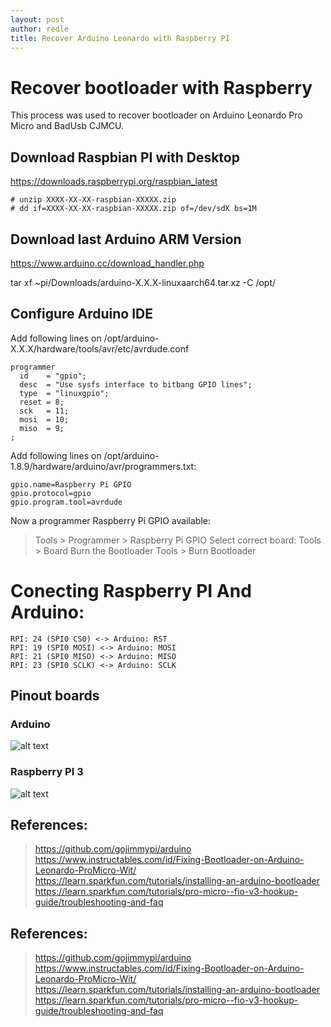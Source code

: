 ```yaml
---
layout: post
author: redle
title: Recover Arduino Leonardo with Raspberry PI
---
```


# Recover bootloader with Raspberry

This process was used to recover bootloader on Arduino Leonardo Pro Micro and BadUsb CJMCU.



## Download Raspbian PI with Desktop
https://downloads.raspberrypi.org/raspbian_latest

```
# unzip XXXX-XX-XX-raspbian-XXXXX.zip
# dd if=XXXX-XX-XX-raspbian-XXXXX.zip of=/dev/sdX bs=1M
```

## Download last Arduino ARM Version
https://www.arduino.cc/download_handler.php

tar xf ~pi/Downloads/arduino-X.X.X-linuxaarch64.tar.xz -C /opt/


## Configure Arduino IDE

Add following lines on /opt/arduino-X.X.X/hardware/tools/avr/etc/avrdude.conf

```
programmer
  id    = "gpio";
  desc  = "Use sysfs interface to bitbang GPIO lines";
  type  = "linuxgpio";
  reset = 8;
  sck   = 11;
  mosi  = 10;
  miso  = 9;
;
```

Add following lines on /opt/arduino-1.8.9/hardware/arduino/avr/programmers.txt:
```
gpio.name=Raspberry Pi GPIO
gpio.protocol=gpio
gpio.program.tool=avrdude

```

Now a programmer Raspberry Pi GPIO available:
> Tools > Programmer > Raspberry Pi GPIO
Select correct board:
> Tools > Board 
Burn the Bootloader
Tools > Burn Bootloader


# Conecting Raspberry PI And Arduino:
```
RPI: 24 (SPI0 CS0) <-> Arduino: RST
RPI: 19 (SPI0 MOSI) <-> Arduino: MOSI
RPI: 21 (SPI0 MISO) <-> Arduino: MISO
RPI: 23 (SPI0 SCLK) <-> Arduino: SCLK
```

## Pinout boards

### Arduino
![alt text](https://simba-os.readthedocs.io/en/latest/_images/arduino-pro-micro-pinout.png "Pinout Arduino Pro Micro")

### Raspberry PI 3
![alt text](https://camo.githubusercontent.com/3af697a8467ed5288e78a473e873625fa2b9811c/68747470733a2f2f6d6172636f6d696e657276612e626c6f622e636f72652e77696e646f77732e6e65742f70686f746f732f5261737062657272795069325f50696e6f75742e706e67 "Pinout Raspberry PI 3")

## References:
> https://github.com/gojimmypi/arduino
> https://www.instructables.com/id/Fixing-Bootloader-on-Arduino-Leonardo-ProMicro-Wit/
> https://learn.sparkfun.com/tutorials/installing-an-arduino-bootloader
> https://learn.sparkfun.com/tutorials/pro-micro--fio-v3-hookup-guide/troubleshooting-and-faq

## References:
> <https://github.com/gojimmypi/arduino>
> <https://www.instructables.com/id/Fixing-Bootloader-on-Arduino-Leonardo-ProMicro-Wit/>
> <https://learn.sparkfun.com/tutorials/installing-an-arduino-bootloader>
> <https://learn.sparkfun.com/tutorials/pro-micro--fio-v3-hookup-guide/troubleshooting-and-faq>